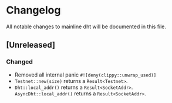 # Changelog

All notable changes to mainline dht will be documented in this file.

## [Unreleased]

### Changed

- Removed all internal panic `#![deny(clippy::unwrap_used)]`
- `Testnet::new(size)` returns a `Result<Testnet>`.
- `Dht::local_addr()` returns a `Result<SocketAddr>`.
 `AsyncDht::local_addr()` returns a `Result<SocketAddr>`.
